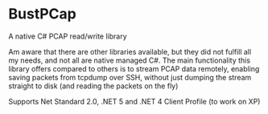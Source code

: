 # BustPCap
A native C# PCAP read/write library

Am aware that there are other libraries available, but they did not fulfill all my needs, and not all are native managed C#.
The main functionality this library offers compared to others is to stream PCAP data remotely, enabling saving packets from tcpdump over SSH, without just dumping the stream straight to disk (and reading the packets on the fly)

Supports Net Standard 2.0, .NET 5 and .NET 4 Client Profile (to work on XP)
